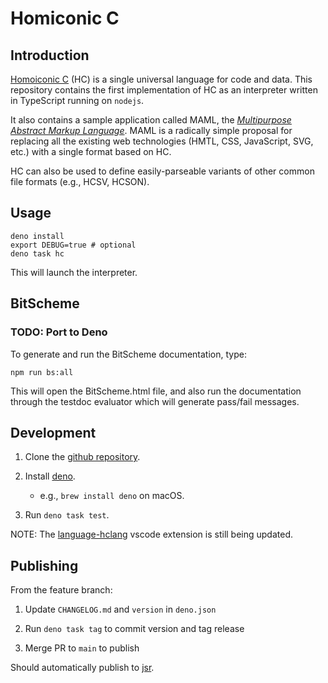 # Homiconic C

## Introduction

[Homoiconic C](https://theswanfactory.wordpress.com/2016/12/20/homoiconic-c-a-universal-language-for-code-and-data/)
(HC) is a single universal language for code and data. This repository contains
the first implementation of HC as an interpreter written in TypeScript running
on `nodejs`.

It also contains a sample application called MAML, the
[_Multipurpose Abstract Markup Language_](https://theswanfactory.wordpress.com/2016/11/08/introducing-maml-a-draft-proposal-for-html6/).
MAML is a radically simple proposal for replacing all the existing web
technologies (HMTL, CSS, JavaScript, SVG, etc.) with a single format based on
HC.

HC can also be used to define easily-parseable variants of other common file
formats (e.g., HCSV, HCSON).

## Usage

```shell
deno install
export DEBUG=true # optional
deno task hc
```

This will launch the interpreter.

## BitScheme

### TODO: Port to Deno

To generate and run the BitScheme documentation, type:

```shell
npm run bs:all
```

This will open the BitScheme.html file, and also run the documentation through
the testdoc evaluator which will generate pass/fail messages.

## Development

1. Clone the [github repository](https://github.com/TheSwanFactory/hclang.git).

2. Install [deno](https://github.com/denoland/deno).

   - e.g., `brew install deno` on macOS.

3. Run `deno task test`.

NOTE: The [language-hclang](https://github.com/TheSwanFactory/language-hclang)
vscode extension is still being updated.

## Publishing

From the feature branch:

1. Update `CHANGELOG.md` and `version` in `deno.json`

1. Run `deno task tag` to commit version and tag release

1. Merge PR to `main` to publish

Should automatically publish to [jsr](https://jsr.io/@swanfactory/hclang).
